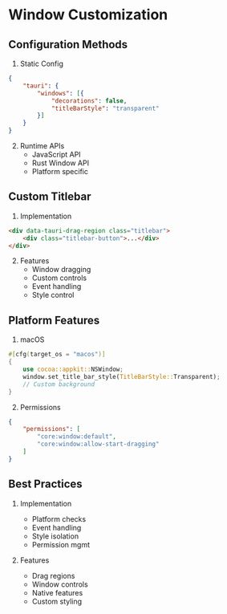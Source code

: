 # Window Customization

## Configuration Methods
1. Static Config
```json
{
	"tauri": {
		"windows": [{
			"decorations": false,
			"titleBarStyle": "transparent"
		}]
	}
}
```

2. Runtime APIs
	 - JavaScript API
	 - Rust Window API
	 - Platform specific

## Custom Titlebar
1. Implementation
```html
<div data-tauri-drag-region class="titlebar">
	<div class="titlebar-button">...</div>
</div>
```

2. Features
	 - Window dragging
	 - Custom controls
	 - Event handling
	 - Style control

## Platform Features
1. macOS
```rust
#[cfg(target_os = "macos")]
{
	use cocoa::appkit::NSWindow;
	window.set_title_bar_style(TitleBarStyle::Transparent);
	// Custom background
}
```

2. Permissions
```json
{
	"permissions": [
		"core:window:default",
		"core:window:allow-start-dragging"
	]
}
```

## Best Practices
1. Implementation
	 - Platform checks
	 - Event handling
	 - Style isolation
	 - Permission mgmt

2. Features
	 - Drag regions
	 - Window controls
	 - Native features
	 - Custom styling